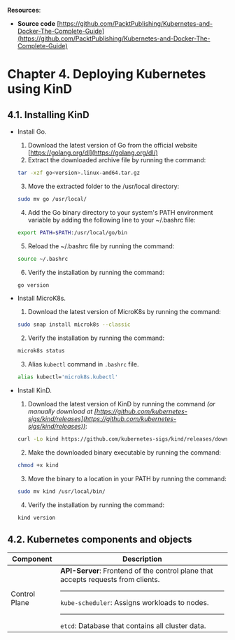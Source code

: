 **Resources**:
* **Source code** [https://github.com/PacktPublishing/Kubernetes-and-Docker-The-Complete-Guide](https://github.com/PacktPublishing/Kubernetes-and-Docker-The-Complete-Guide) 

# Chapter 4. Deploying Kubernetes using KinD
## 4.1. Installing KinD
* Install Go.
  1. Download the latest version of Go from the official website [https://golang.org/dl](https://golang.org/dl/)
  2. Extract the downloaded archive file by running the command:
    ```bash
    tar -xzf go<version>.linux-amd64.tar.gz
    ```
  3. Move the extracted folder to the /usr/local directory:
    ```bash
    sudo mv go /usr/local/
    ```
  4. Add the Go binary directory to your system's PATH environment variable by adding the following line to your ~/.bashrc file:
    ```bash
    export PATH=$PATH:/usr/local/go/bin
    ```
  5. Reload the ~/.bashrc file by running the command:
    ```bash
    source ~/.bashrc
    ```
  6. Verify the installation by running the command:
    ```bash
    go version
    ```
* Install MicroK8s.
  1. Download the latest version of MicroK8s by running the command:
    ```bash
    sudo snap install microk8s --classic
    ```
  2. Verify the installation by running the command:
    ```bash
    microk8s status
    ```
  3. Alias `kubectl` command in `.bashrc` file.
    ```bash
    alias kubectl='microk8s.kubectl'
    ```

* Install KinD.
  1. Download the latest version of KinD by running the command _(or manually download at [https://github.com/kubernetes-sigs/kind/releases](https://github.com/kubernetes-sigs/kind/releases))_:
    ```bash
    curl -Lo kind https://github.com/kubernetes-sigs/kind/releases/download/v0.8.1/kind-linux-amd64
    ```
  2. Make the downloaded binary executable by running the command:
    ```bash
    chmod +x kind
    ```
  3. Move the binary to a location in your PATH by running the command:
    ```bash
    sudo mv kind /usr/local/bin/
    ```
  4. Verify the installation by running the command:
    ```bash
    kind version
    ```

## 4.2. Kubernetes components and objects
|Component|Description|
|-|-|
|Control Plane|**API-Server**: Frontend of the control plane that accepts requests from clients.<hr>`kube-scheduler`: Assigns workloads to nodes.<hr>`etcd`: Database that contains all cluster data.|